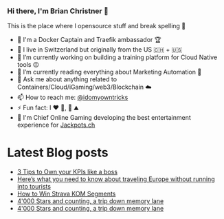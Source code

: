 ### Hi there, I'm Brian Christner 👋
This is the place where I opensource stuff and break spelling :rofl:

- 🐳 I'm a Docker Captain and Traefik ambassador :trophy:
- 📍 I live in Switzerland but originally from the US :switzerland: + :us:
- 🔭 I’m currently working on building a training platform for Cloud Native tools :wink:
- 🌱 I’m currently reading everything about Marketing Automation :book:
- 💬 Ask me about anything related to Containers/Cloud/iGaming/web3/Blockchain :cloud:
- 📫 How to reach me: [@idomyowntricks](https://twitter.com/idomyowntricks)
- ⚡ Fun fact: I :heart: :bicyclist:, :ski: :mountain:
- 🎰 I'm Chief Online Gaming developing the best entertainment experience for [Jackpots.ch](https://www.jackpots.ch/)

# Latest Blog posts
<!-- BLOG-POST-LIST:START -->
- [3 Tips to Own your KPIs like a boss](https://brianchristner.io/3-tips-to-own-your-kpis-like-a-boss/)
- [Here’s what you need to know about traveling Europe without running into tourists](https://brianchristner.io/heres-what-you-need-to-know-about-traveling-europe-without-running-into-tourists/)
- [How to Win Strava KOM Segments](https://brianchristner.io/how-to-win-strava-kom-segments/)
- [4&#39;000 Stars and counting, a trip down memory lane](https://dev.to/vegasbrianc/4000-stars-and-counting-a-trip-down-memory-lane-407n)
- [4&#39;000 Stars and counting, a trip down memory lane](https://brianchristner.io/4000-stars-and-counting-a-trip-down-memory-lane/)
<!-- BLOG-POST-LIST:END -->
